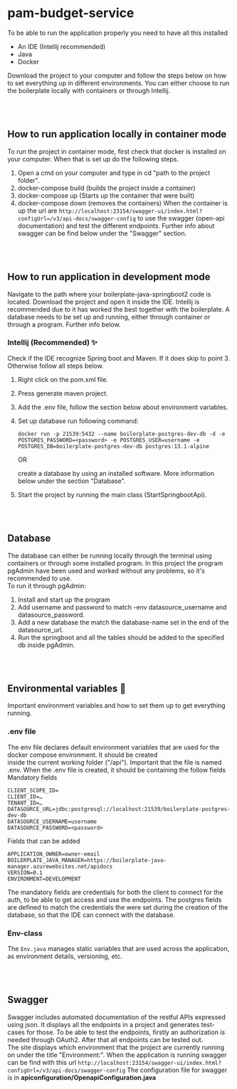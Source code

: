 # pam-budget-service
To be able to run the application properly you need to have all this installed
- An IDE (Intellij recommended)
- Java 
- Docker

Download the project to your computer and follow the steps below on 
how to set everything up in different environments. You can either choose to run the boilerplate locally with containers
or through Intellij.

<br>
<br>

## How to run application locally in container mode
To run the project in container mode, first check that docker is installed on your computer.
When that is set up do the following steps.
1. Open a cmd on your computer and type in cd "path to the project folder".
2. docker-compose build (builds the project inside a container)
3. docker-compose up (Starts up the container that were built)
4. docker-compose down (removes the containers)
When the container is up the url are ` http://localhost:23154/swagger-ui/index.html?configUrl=/v3/api-docs/swagger-config `
to use the swagger (open-api documentation) and test the different endpoints. Further info about swagger can be find below
under the "Swagger" section.

<br>
<br>

## How to run application in development mode
Navigate to the path where your boilerplate-java-springboot2 code is located.
Download the project and open it inside the IDE. Intellij is recommended due to it has worked the best
together with the boilerplate. A database needs to be set up and running, either through container or through a program.
Further info below.


### Intellij (Recommended) :sparkles:
Check if the IDE recognize Spring boot and Maven. If it does skip to point 3. Otherwise follow all steps below.
1. Right click on the pom.xml file.
2. Press generate maven project.
3. Add the .env file, follow the section below about environment variables.
4. Set up database run following command:

    ```
    docker run -p 21539:5432 --name boilerplate-postgres-dev-db -d -e POSTGRES_PASSWORD=<password> -e POSTGRES_USER=username -e POSTGRES_DB=boilerplate-postgres-dev-db postgres:13.1-alpine
    ```
    OR 

    create a database by using an installed software. More information below under the section "Database".

5. Start the project by running the main class (StartSpringbootApi). 

<br>
<br>

## Database
The database can either be running locally through the terminal using containers or through some installed program.
In this project the program pgAdmin have been used and worked without any problems, so it's recommended to use. 
<br>
To run it through pgAdmin:
1. Install and start up the program
2. Add username and password to match -env datasource_username and datasource_password.
3. Add a new database the match the database-name set in the end of the datasource_url.
4. Run the springboot and all the tables should be added to the specified db inside pgAdmin.

<br>
<br>

## Environmental variables :closed_lock_with_key:
Important environment variables and how to set them up to get everything running.


### .env file
The env file declares default environment variables that are used for the docker compose environment. It should be created  
inside the current working folder ("/api"). Important that the file is named .env.
When the .env file is created, it should be containing the follow fields
Mandatory fields<br>

```
CLIENT_SCOPE_ID=
CLIENT_ID=…
TENANT_ID=…
DATASOURCE_URL=jdbc:postgresql://localhost:21539/boilerplate-postgres-dev-db
DATASOURCE_USERNAME=username
DATASOURCE_PASSWORD=<password>
```
Fields that can be added<br>
```
APPLICATION_OWNER=owner-email
BOILERPLATE_JAVA_MANAGER=https://boilerplate-java-manager.azurewebsites.net/apidocs
VERSION=0.1
ENVIRONMENT=DEVELOPMENT
```

The mandatory fields are credentials for both the client to connect for the auth, to be able to get access and use the endpoints. 
The postgres fields are defined to match the credentials the were set during the creation of the database, so that the IDE can connect with the database.


### Env-class
The `Env.java` manages static variables that are used across the application, as environment details, versioning, etc. 

<br>
<br>

## Swagger
Swagger includes automated documentation of the restful APIs expressed using json. It displays all the endpoints in a project and generates test-cases for those. To be able to test the endpoints, firstly an authorization is needed through OAuth2. After that all endpoints can be tested out. 
<br> 
The site displays which environment that the project are currently running on under the title "Environment:".
When the application is running swagger can be find with this url `http://localhost:23154/swagger-ui/index.html?configUrl=/v3/api-docs/swagger-config`
The configuration file for swagger is in **apiconfiguration/OpenapiConfiguration.java**
